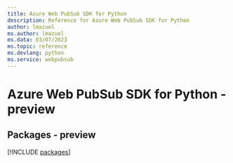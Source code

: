 ```yaml
---
title: Azure Web PubSub SDK for Python
description: Reference for Azure Web PubSub SDK for Python
author: lmazuel
ms.author: lmazuel
ms.data: 03/07/2023
ms.topic: reference
ms.devlang: python
ms.service: webpubsub
---
```

# Azure Web PubSub SDK for Python - preview
## Packages - preview
[!INCLUDE [packages](web-pubsub-index.md)]